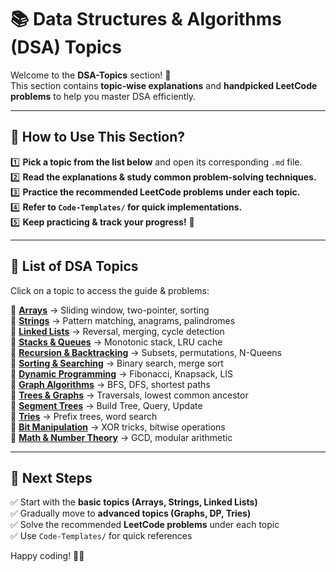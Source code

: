 # 📚 Data Structures & Algorithms (DSA) Topics  

Welcome to the **DSA-Topics** section! 🎯  
This section contains **topic-wise explanations** and **handpicked LeetCode problems** to help you master DSA efficiently.  

---

## **📌 How to Use This Section?**  
1️⃣ **Pick a topic from the list below** and open its corresponding `.md` file.  
2️⃣ **Read the explanations & study common problem-solving techniques.**  
3️⃣ **Practice the recommended LeetCode problems under each topic.**  
4️⃣ **Refer to `Code-Templates/` for quick implementations.**  
5️⃣ **Keep practicing & track your progress!** 🚀  

---

## **📌 List of DSA Topics**  
Click on a topic to access the guide & problems:

🔹 [**Arrays**](/DSA-Topics/Arrays.md) → Sliding window, two-pointer, sorting  
🔹 [**Strings**](/DSA-Topics/Strings.md) → Pattern matching, anagrams, palindromes  
🔹 [**Linked Lists**](/DSA-Topics/LinkedLists.md) → Reversal, merging, cycle detection  
🔹 [**Stacks & Queues**](/DSA-Topics/Stacks-Queues.md) → Monotonic stack, LRU cache  
🔹 [**Recursion & Backtracking**](/DSA-Topics/Recursion-Backtracking.md) → Subsets, permutations, N-Queens  
🔹 [**Sorting & Searching**](/DSA-Topics/Sorting-Searching.md) → Binary search, merge sort  
🔹 [**Dynamic Programming**](/DSA-Topics/Dynamic-Programming.md) → Fibonacci, Knapsack, LIS  
🔹 [**Graph Algorithms**](/DSA-Topics/Graph-Algorithms.md) → BFS, DFS, shortest paths  
🔹 [**Trees & Graphs**](/DSA-Topics/Trees-Graphs.md) → Traversals, lowest common ancestor  
🔹 [**Segment Trees**](/DSA-Topics/Segment-Trees.md) → Build Tree, Query, Update  
🔹 [**Tries**](/DSA-Topics/Tries.md) → Prefix trees, word search  
🔹 [**Bit Manipulation**](/DSA-Topics/Bit-Manipulation.md) → XOR tricks, bitwise operations  
🔹 [**Math & Number Theory**](/DSA-Topics/Math.md) → GCD, modular arithmetic  

---

## **📌 Next Steps**  
✅ Start with the **basic topics (Arrays, Strings, Linked Lists)**  
✅ Gradually move to **advanced topics (Graphs, DP, Tries)**  
✅ Solve the recommended **LeetCode problems** under each topic  
✅ Use `Code-Templates/` for quick references  

Happy coding! 🚀🔥  

